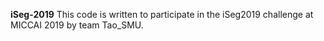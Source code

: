 **iSeg-2019**
This code is written to participate in the iSeg2019 challenge at MICCAI 2019 by team Tao_SMU.
